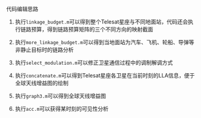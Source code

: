 代码编辑思路

1. 执行`linkage_budget.m`可以得到整个Telesat星座与不同地面站，代码还会执行链路预算，得到链路预算矩阵的三个不同方向的映射截面

2. 执行`more_linkage_budget.m`可以得到当地面站为汽车、飞机、轮船、导弹等非静止目标时的链路分析

3. 执行`select_modulation.m`可以修正卫星通信过程中的调制解调方式

4. 执行`concatenate.m`可以得到Telesat星座各卫星在当前时刻的LLA信息，便于全球天线增益图的绘制

5. 执行`graph3.m`可以得到全球天线增益图

6. 执行`acc.m`可以获得某时刻的可见性分析

   